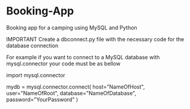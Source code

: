 # Booking-App
Booking app for a camping using MySQL and Python

IMPORTANT
Create a dbconnect.py file with the necessary code for the database connection

For example if you want to connect to a MySQL  database with mysql.connector your code must be as bellow

import mysql.connector

mydb = mysql.connector.connect(
  host="NameOfHost",
  user="NameOfRoot",
  database="NameOfDatabase",
  password="YourPassword"
)


